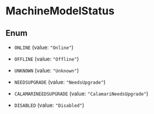 

# MachineModelStatus

## Enum


* `ONLINE` (value: `"Online"`)

* `OFFLINE` (value: `"Offline"`)

* `UNKNOWN` (value: `"Unknown"`)

* `NEEDSUPGRADE` (value: `"NeedsUpgrade"`)

* `CALAMARINEEDSUPGRADE` (value: `"CalamariNeedsUpgrade"`)

* `DISABLED` (value: `"Disabled"`)



